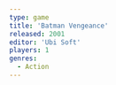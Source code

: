 ```yaml
---
type: game
title: 'Batman Vengeance'
released: 2001
editor: 'Ubi Soft'
players: 1
genres:
  - Action
---
```


